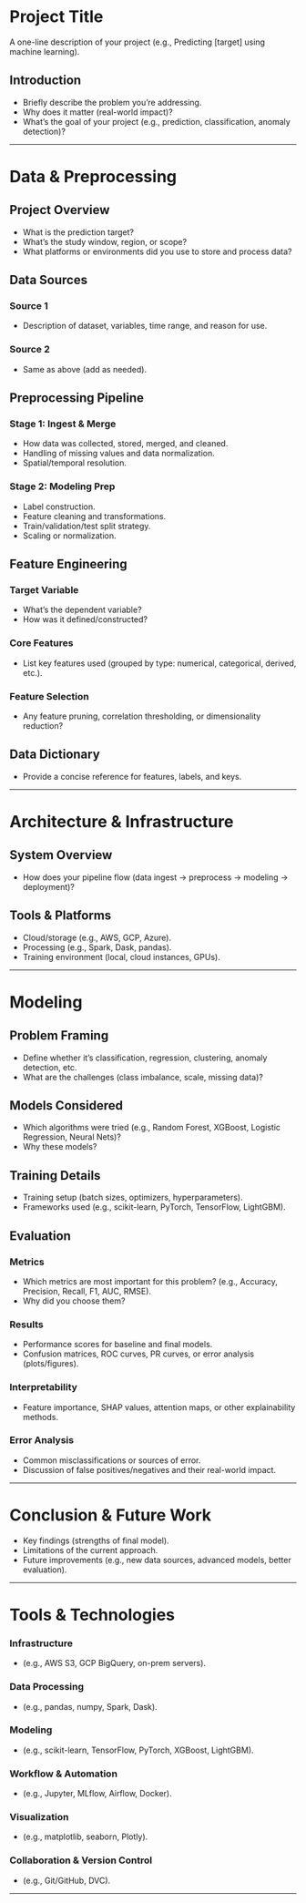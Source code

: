 # Project Title
A one-line description of your project (e.g., Predicting [target] using machine learning).

## Introduction
- Briefly describe the problem you’re addressing.  
- Why does it matter (real-world impact)?  
- What’s the goal of your project (e.g., prediction, classification, anomaly detection)?  

---

# Data & Preprocessing

## Project Overview
- What is the prediction target?  
- What’s the study window, region, or scope?  
- What platforms or environments did you use to store and process data?  

## Data Sources
### Source 1
- Description of dataset, variables, time range, and reason for use.  

### Source 2
- Same as above (add as needed).  

## Preprocessing Pipeline
### Stage 1: Ingest & Merge
- How data was collected, stored, merged, and cleaned.  
- Handling of missing values and data normalization.  
- Spatial/temporal resolution.  

### Stage 2: Modeling Prep
- Label construction.  
- Feature cleaning and transformations.  
- Train/validation/test split strategy.  
- Scaling or normalization.  

## Feature Engineering
### Target Variable
- What’s the dependent variable?  
- How was it defined/constructed?  

### Core Features
- List key features used (grouped by type: numerical, categorical, derived, etc.).  

### Feature Selection
- Any feature pruning, correlation thresholding, or dimensionality reduction?  

## Data Dictionary
- Provide a concise reference for features, labels, and keys.  

---

# Architecture & Infrastructure

## System Overview
- How does your pipeline flow (data ingest → preprocess → modeling → deployment)?  

## Tools & Platforms
- Cloud/storage (e.g., AWS, GCP, Azure).  
- Processing (e.g., Spark, Dask, pandas).  
- Training environment (local, cloud instances, GPUs).  

---

# Modeling

## Problem Framing
- Define whether it’s classification, regression, clustering, anomaly detection, etc.  
- What are the challenges (class imbalance, scale, missing data)?  

## Models Considered
- Which algorithms were tried (e.g., Random Forest, XGBoost, Logistic Regression, Neural Nets)?  
- Why these models?  

## Training Details
- Training setup (batch sizes, optimizers, hyperparameters).  
- Frameworks used (e.g., scikit-learn, PyTorch, TensorFlow, LightGBM).  

## Evaluation
### Metrics
- Which metrics are most important for this problem? (e.g., Accuracy, Precision, Recall, F1, AUC, RMSE).  
- Why did you choose them?  

### Results
- Performance scores for baseline and final models.  
- Confusion matrices, ROC curves, PR curves, or error analysis (plots/figures).  

### Interpretability
- Feature importance, SHAP values, attention maps, or other explainability methods.  

### Error Analysis
- Common misclassifications or sources of error.  
- Discussion of false positives/negatives and their real-world impact.  

---

# Conclusion & Future Work
- Key findings (strengths of final model).  
- Limitations of the current approach.  
- Future improvements (e.g., new data sources, advanced models, better evaluation).  

---

# Tools & Technologies
### Infrastructure
- (e.g., AWS S3, GCP BigQuery, on-prem servers).  

### Data Processing
- (e.g., pandas, numpy, Spark, Dask).  

### Modeling
- (e.g., scikit-learn, TensorFlow, PyTorch, XGBoost, LightGBM).  

### Workflow & Automation
- (e.g., Jupyter, MLflow, Airflow, Docker).  

### Visualization
- (e.g., matplotlib, seaborn, Plotly).  

### Collaboration & Version Control
- (e.g., Git/GitHub, DVC).  

---
